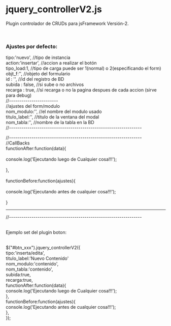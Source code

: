 # jquery_controllerV2.js
Plugin controlador de CRUDs para jsFramework Versión-2.

<br>

<h3>Ajustes por defecto:</h3>

tipo:'nuevo', //tipo de instancia<br>
action:'insertar', //accion a realizar el botón<br>
tipo_load:1, //tipo de carga puede ser 1(normal) o 2(especificando el form)<br>
objt_f:'', //objeto del formulario<br>
id : '', //id del registro de BD<br>
subida : false, //si sube o no archivos<br>
recarga : true, //si recarga o no la pagina despues de cada accion (sirve para debug)<br>
//------------------------<br>
//ajustes del form/modulo<br>
nom_modulo:'', //el nombre del modulo usado<br>
titulo_label:'', //titulo de la ventana del modal<br>
nom_tabla:'', //nombre de la tabla en la BD<br>
//-----------------------------------------------------------------<br>

//-----------------------------------------------------------------<br>
//CallBacks            
functionAfter:function(data){<br>               
    console.log('Ejecutando luego de Cualquier cosa!!!');<br>                
},<br>            
functionBefore:function(ajustes){<br>                
    console.log('Ejecutando antes de cualquier cosa!!!');<br>                
}<br>
<hr>
//-----------------------------------------------------------------<br>

<br>

<p>Ejemplo set del plugin boton:</p>
<br>
$("#btn_xxx").jquery_controllerV2({<br>
  		tipo:'inserta/edita',<br> 
  		titulo_label:'Nuevo Contenido'<br> 
  		nom_modulo:'contenido',<br>
  		nom_tabla:'contenido',<br>
  		subida:true,<br>
  		recarga:true,<br>  		
  		functionAfter:function(data){<br>               
          console.log('Ejecutando luego de Cualquier cosa!!!');<br>                
      },<br>            
      functionBefore:function(ajustes){<br>                
          console.log('Ejecutando antes de cualquier cosa!!!');<br>                
      },<br>
});<br>

